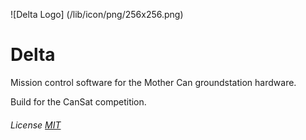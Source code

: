 ![Delta Logo] (/lib/icon/png/256x256.png)
# Delta

Mission control software for the Mother Can groundstation hardware.

Build for the CanSat competition.

###### License [MIT](https://github.com/Stanislascollege-CanSat/Delta/blob/master/LICENSE)
